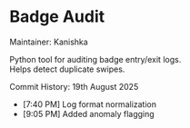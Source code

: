 # Badge Audit  

Maintainer: Kanishka  

Python tool for auditing badge entry/exit logs.  
Helps detect duplicate swipes.  

Commit History:
19th August 2025
- [7:40 PM] Log format normalization
- [9:05 PM] Added anomaly flagging
